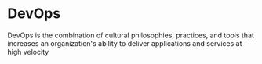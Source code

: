 # **DevOps**

DevOps is the combination of cultural philosophies, practices, and tools that increases an organization's ability to deliver applications and services at high velocity
